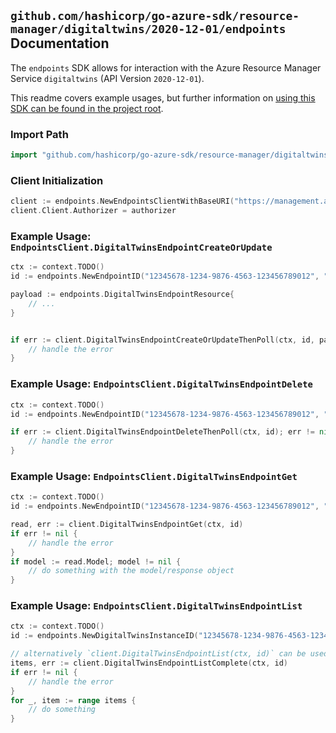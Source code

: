 
## `github.com/hashicorp/go-azure-sdk/resource-manager/digitaltwins/2020-12-01/endpoints` Documentation

The `endpoints` SDK allows for interaction with the Azure Resource Manager Service `digitaltwins` (API Version `2020-12-01`).

This readme covers example usages, but further information on [using this SDK can be found in the project root](https://github.com/hashicorp/go-azure-sdk/tree/main/docs).

### Import Path

```go
import "github.com/hashicorp/go-azure-sdk/resource-manager/digitaltwins/2020-12-01/endpoints"
```


### Client Initialization

```go
client := endpoints.NewEndpointsClientWithBaseURI("https://management.azure.com")
client.Client.Authorizer = authorizer
```


### Example Usage: `EndpointsClient.DigitalTwinsEndpointCreateOrUpdate`

```go
ctx := context.TODO()
id := endpoints.NewEndpointID("12345678-1234-9876-4563-123456789012", "example-resource-group", "resourceValue", "endpointValue")

payload := endpoints.DigitalTwinsEndpointResource{
	// ...
}


if err := client.DigitalTwinsEndpointCreateOrUpdateThenPoll(ctx, id, payload); err != nil {
	// handle the error
}
```


### Example Usage: `EndpointsClient.DigitalTwinsEndpointDelete`

```go
ctx := context.TODO()
id := endpoints.NewEndpointID("12345678-1234-9876-4563-123456789012", "example-resource-group", "resourceValue", "endpointValue")

if err := client.DigitalTwinsEndpointDeleteThenPoll(ctx, id); err != nil {
	// handle the error
}
```


### Example Usage: `EndpointsClient.DigitalTwinsEndpointGet`

```go
ctx := context.TODO()
id := endpoints.NewEndpointID("12345678-1234-9876-4563-123456789012", "example-resource-group", "resourceValue", "endpointValue")

read, err := client.DigitalTwinsEndpointGet(ctx, id)
if err != nil {
	// handle the error
}
if model := read.Model; model != nil {
	// do something with the model/response object
}
```


### Example Usage: `EndpointsClient.DigitalTwinsEndpointList`

```go
ctx := context.TODO()
id := endpoints.NewDigitalTwinsInstanceID("12345678-1234-9876-4563-123456789012", "example-resource-group", "resourceValue")

// alternatively `client.DigitalTwinsEndpointList(ctx, id)` can be used to do batched pagination
items, err := client.DigitalTwinsEndpointListComplete(ctx, id)
if err != nil {
	// handle the error
}
for _, item := range items {
	// do something
}
```
